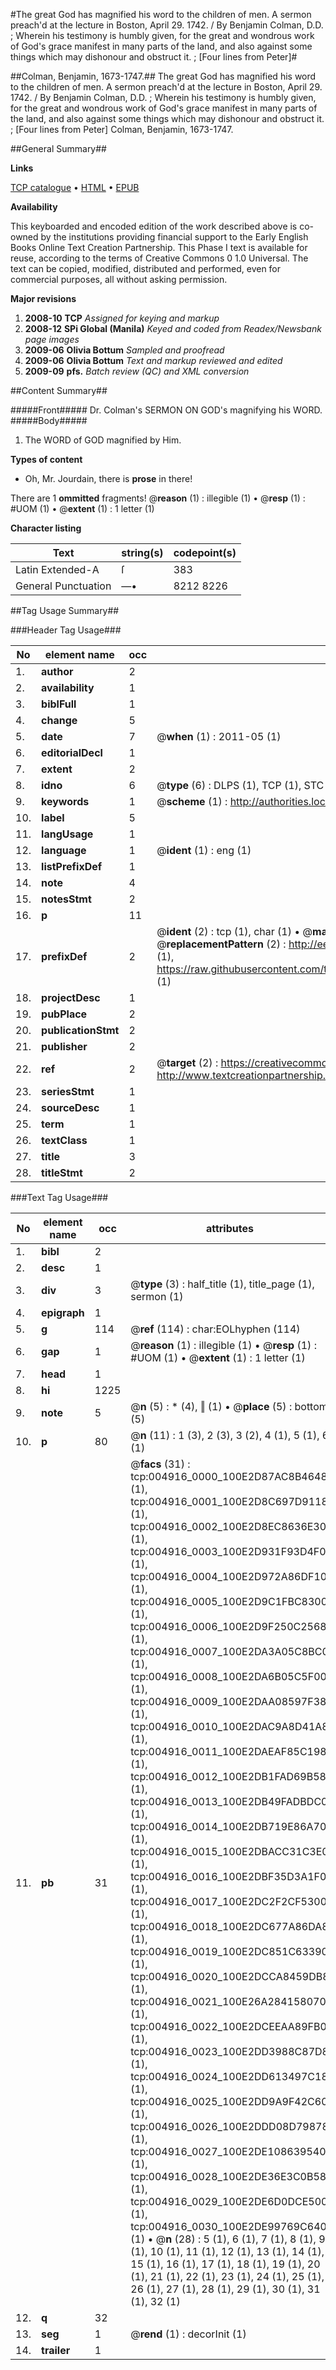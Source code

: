 #The great God has magnified his word to the children of men. A sermon preach'd at the lecture in Boston, April 29. 1742. / By Benjamin Colman, D.D. ; Wherein his testimony is humbly given, for the great and wondrous work of God's grace manifest in many parts of the land, and also against some things which may dishonour and obstruct it. ; [Four lines from Peter]#

##Colman, Benjamin, 1673-1747.##
The great God has magnified his word to the children of men. A sermon preach'd at the lecture in Boston, April 29. 1742. / By Benjamin Colman, D.D. ; Wherein his testimony is humbly given, for the great and wondrous work of God's grace manifest in many parts of the land, and also against some things which may dishonour and obstruct it. ; [Four lines from Peter]
Colman, Benjamin, 1673-1747.

##General Summary##

**Links**

[TCP catalogue](http://www.ota.ox.ac.uk/tcp/)  • 
[HTML](http://tei.it.ox.ac.uk/tcp/Texts-HTML/free/N03/N03982.html)  • 
[EPUB](http://tei.it.ox.ac.uk/tcp/Texts-EPUB/free/N03/N03982.epub)

**Availability**

This keyboarded and encoded edition of the
	       work described above is co-owned by the institutions
	       providing financial support to the Early English Books
	       Online Text Creation Partnership. This Phase I text is
	       available for reuse, according to the terms of Creative
	       Commons 0 1.0 Universal. The text can be copied,
	       modified, distributed and performed, even for
	       commercial purposes, all without asking permission.

**Major revisions**

1. __2008-10__ __TCP__ *Assigned for keying and markup*
1. __2008-12__ __SPi Global (Manila)__ *Keyed and coded from Readex/Newsbank page images*
1. __2009-06__ __Olivia Bottum__ *Sampled and proofread*
1. __2009-06__ __Olivia Bottum__ *Text and markup reviewed and edited*
1. __2009-09__ __pfs.__ *Batch review (QC) and XML conversion*

##Content Summary##

#####Front#####
Dr. Colman's SERMON ON GOD's magnifying his WORD.
#####Body#####

1. The WORD of GOD magnified by Him.

**Types of content**

  * Oh, Mr. Jourdain, there is **prose** in there!

There are 1 **ommitted** fragments! 
 @__reason__ (1) : illegible (1)  •  @__resp__ (1) : #UOM (1)  •  @__extent__ (1) : 1 letter (1)

**Character listing**


|Text|string(s)|codepoint(s)|
|---|---|---|
|Latin Extended-A|ſ|383|
|General Punctuation|—•|8212 8226|

##Tag Usage Summary##

###Header Tag Usage###

|No|element name|occ|attributes|
|---|---|---|---|
|1.|__author__|2||
|2.|__availability__|1||
|3.|__biblFull__|1||
|4.|__change__|5||
|5.|__date__|7| @__when__ (1) : 2011-05 (1)|
|6.|__editorialDecl__|1||
|7.|__extent__|2||
|8.|__idno__|6| @__type__ (6) : DLPS (1), TCP (1), STC (1), NOTIS (1), IMAGE-SET (1), EVANS-CITATION (1)|
|9.|__keywords__|1| @__scheme__ (1) : http://authorities.loc.gov/ (1)|
|10.|__label__|5||
|11.|__langUsage__|1||
|12.|__language__|1| @__ident__ (1) : eng (1)|
|13.|__listPrefixDef__|1||
|14.|__note__|4||
|15.|__notesStmt__|2||
|16.|__p__|11||
|17.|__prefixDef__|2| @__ident__ (2) : tcp (1), char (1)  •  @__matchPattern__ (2) : ([0-9\-]+):([0-9IVX]+) (1), (.+) (1)  •  @__replacementPattern__ (2) : http://eebo.chadwyck.com/downloadtiff?vid=$1&page=$2 (1), https://raw.githubusercontent.com/textcreationpartnership/Texts/master/tcpchars.xml#$1 (1)|
|18.|__projectDesc__|1||
|19.|__pubPlace__|2||
|20.|__publicationStmt__|2||
|21.|__publisher__|2||
|22.|__ref__|2| @__target__ (2) : https://creativecommons.org/publicdomain/zero/1.0/ (1), http://www.textcreationpartnership.org/docs/. (1)|
|23.|__seriesStmt__|1||
|24.|__sourceDesc__|1||
|25.|__term__|1||
|26.|__textClass__|1||
|27.|__title__|3||
|28.|__titleStmt__|2||


###Text Tag Usage###

|No|element name|occ|attributes|
|---|---|---|---|
|1.|__bibl__|2||
|2.|__desc__|1||
|3.|__div__|3| @__type__ (3) : half_title (1), title_page (1), sermon (1)|
|4.|__epigraph__|1||
|5.|__g__|114| @__ref__ (114) : char:EOLhyphen (114)|
|6.|__gap__|1| @__reason__ (1) : illegible (1)  •  @__resp__ (1) : #UOM (1)  •  @__extent__ (1) : 1 letter (1)|
|7.|__head__|1||
|8.|__hi__|1225||
|9.|__note__|5| @__n__ (5) : * (4), ‖ (1)  •  @__place__ (5) : bottom (5)|
|10.|__p__|80| @__n__ (11) : 1 (3), 2 (3), 3 (2), 4 (1), 5 (1), 6 (1)|
|11.|__pb__|31| @__facs__ (31) : tcp:004916_0000_100E2D87AC8B4648 (1), tcp:004916_0001_100E2D8C697D9118 (1), tcp:004916_0002_100E2D8EC8636E30 (1), tcp:004916_0003_100E2D931F93D4F0 (1), tcp:004916_0004_100E2D972A86DF10 (1), tcp:004916_0005_100E2D9C1FBC8300 (1), tcp:004916_0006_100E2D9F250C2568 (1), tcp:004916_0007_100E2DA3A05C8BC0 (1), tcp:004916_0008_100E2DA6B05C5F00 (1), tcp:004916_0009_100E2DAA08597F38 (1), tcp:004916_0010_100E2DAC9A8D41A8 (1), tcp:004916_0011_100E2DAEAF85C198 (1), tcp:004916_0012_100E2DB1FAD69B58 (1), tcp:004916_0013_100E2DB49FADBDC0 (1), tcp:004916_0014_100E2DB719E86A70 (1), tcp:004916_0015_100E2DBACC31C3E0 (1), tcp:004916_0016_100E2DBF35D3A1F0 (1), tcp:004916_0017_100E2DC2F2CF5300 (1), tcp:004916_0018_100E2DC677A86DA8 (1), tcp:004916_0019_100E2DC851C63390 (1), tcp:004916_0020_100E2DCCA8459DB8 (1), tcp:004916_0021_100E26A284158070 (1), tcp:004916_0022_100E2DCEEAA89FB0 (1), tcp:004916_0023_100E2DD3988C87D8 (1), tcp:004916_0024_100E2DD613497C18 (1), tcp:004916_0025_100E2DD9A9F42C60 (1), tcp:004916_0026_100E2DDD08D79878 (1), tcp:004916_0027_100E2DE108639540 (1), tcp:004916_0028_100E2DE36E3C0B58 (1), tcp:004916_0029_100E2DE6D0DCE500 (1), tcp:004916_0030_100E2DE99769C640 (1)  •  @__n__ (28) : 5 (1), 6 (1), 7 (1), 8 (1), 9 (1), 10 (1), 11 (1), 12 (1), 13 (1), 14 (1), 15 (1), 16 (1), 17 (1), 18 (1), 19 (1), 20 (1), 21 (1), 22 (1), 23 (1), 24 (1), 25 (1), 26 (1), 27 (1), 28 (1), 29 (1), 30 (1), 31 (1), 32 (1)|
|12.|__q__|32||
|13.|__seg__|1| @__rend__ (1) : decorInit (1)|
|14.|__trailer__|1||

